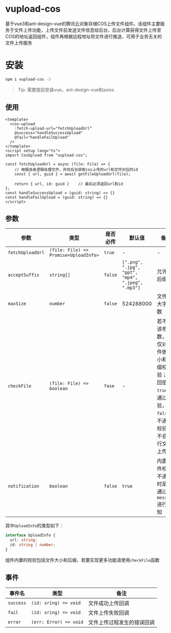 # vupload-cos

基于vue3和ant-design-vue的腾讯云对象存储COS上传文件组件。该组件主要服务于文件上传功能，上传文件前发送文件信息给后台，后台计算获得文件上传至COS的地址返回组件，组件再根据远程地址将文件进行推送，可用于业务无关的文件上传服务

# 安装

```bash
npm i vupload-cos -S
```

> Tip: 需要提前安装vue，ant-design-vue和axios

## 使用

```vue
<template>
  <cos-upload 
    :fetch-upload-url="fetchUploadUrl" 
    @success="handleSuccessUpload"
    @fail="handleFailUpload"
  />
</template>
<script setup lang="ts">
import CosUpload from "vupload-cos";

const fetchUploadUrl = async (file: File) => {
    // 根据自身逻辑处理文件，并向后台获取cos上传的url和文件对应的id
    const { url, guid } = await getFileUploadUrl(file);

    return { url, id: guid }    // 最后必须返回url和id
};
const handleSuccessUpload = (guid: string) => {}
const handleFailUpload = (guid: string) => {}
</script>
```

## 参数

|  参数   | 类型  |  是否必传 | 默认值 | 备注 |
|  ----  | ----  | ----  | ----  | ----  |
| `fetchUploadUrl`  | `(file: File) => Promise<UploadInfo>` | `true`  | - | - | 与后台交互获取多文件上传COS的地址和文件id，为自身的业务逻辑 |
| `acceptSuffix`  | `string[]` | `false` | `[".png", ".jpg", "ppt", "mp4", ".jpeg", ".mp3"]` | 允许的后缀 |
| `maxSize` | `number` | `false` | 524288000 | 文件最大字节数 |
| `checkFile` | `(file: File) =>  boolean` | `fase` | - | 若不传该参数，则仅对文件做大小和后缀校验；返回值`true`为通过校验，`false`为不通过校验，不会进行文件上传 |
| `notification` | `boolean` | `false` | `true` | 内置文件校验不通过时是否通过`message`进行通知 |

其中`UploadInfo`的类型如下：

```typescript
interface UploadInfo {
  url: string;
  id: string | number;
}
```
组件内置的校验包括文件大小和后缀，若要实现更多功能请使用`checkFile`函数

## 事件
|  事件名   | 类型  |  备注
|  ----  | ----  | ----  |
| `success`  | `(id: sring) => void` | 文件成功上传回调 |
| `fail`  | `(id: sring) => void` | 文件上传失败回调 |
| `error`  | `(err: Error) => void` | 文件上传过程发生的错误回调 |
